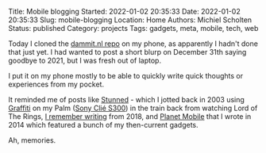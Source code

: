 Title: Mobile blogging
Started: 2022-01-02 20:35:33
Date: 2022-01-02 20:35:33
Slug: mobile-blogging
Location: Home
Authors: Michiel Scholten
Status: published
Category: projects
Tags: gadgets, meta, mobile, tech, web

Today I cloned the [dammit.nl repo](https://github.com/aquatix/dammit.nl) on my phone, as apparently I hadn't done that just yet. I had wanted to post a short blurp on December 31th saying goodbye to 2021, but I was fresh out of laptop.

I put it on my phone mostly to be able to quickly write quick thoughts or experiences from my pocket.

It reminded me of posts like [Stunned]({filename}20031223-stunned.md) - which I jotted back in 2003 using [Graffiti](https://en.wikipedia.org/wiki/Graffiti_(Palm_OS)) on my Palm ([Sony Clié S300](https://the-gadgeteer.com/2000/09/24/sony_clie_peg_s300_review/)) in the train back from watching Lord of The Rings, [I remember writing]({filename}i-remember-writing.md) from 2018, and [Planet Mobile]({filename}20140420-planet-mobile.md) that I wrote in 2014 which featured a bunch of my then-current gadgets.

Ah, memories.

